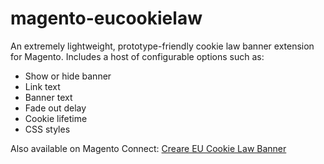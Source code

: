<h1>magento-eucookielaw</h1>

<p>An extremely lightweight, prototype-friendly cookie law banner extension for Magento. Includes a host of configurable options such as:</p>
<ul>
<li>Show or hide banner</li>
<li>Link text</li>
<li>Banner text</li>
<li>Fade out delay</li>
<li>Cookie lifetime</li>
<li>CSS styles</li>
</ul>

<p>Also available on Magento Connect: <a href="http://www.magentocommerce.com/magento-connect/creare-eu-cookie-law-banner-5568.html">Creare EU Cookie Law Banner</a></p>
